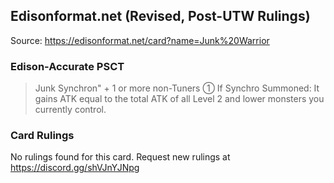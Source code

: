 
## Edisonformat.net (Revised, Post-UTW Rulings)

Source: https://edisonformat.net/card?name=Junk%20Warrior

### Edison-Accurate PSCT

> Junk Synchron" + 1 or more non-Tuners
> ① If Synchro Summoned: It gains ATK equal to the total ATK of all Level 2 and lower monsters you currently control.

### Card Rulings

No rulings found for this card. Request new rulings at https://discord.gg/shVJnYJNpg
            